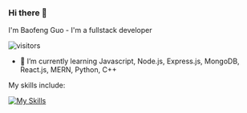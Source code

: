 ### Hi there 👋

I'm Baofeng Guo - I'm a fullstack developer

![visitors](https://visitor-badge.glitch.me/badge?page_id=page.id&left_color=green&right_color=red)

- 🌱 I’m currently learning Javascript, Node.js, Express.js, MongoDB, React.js, MERN, Python, C++

My skills include:

[![My Skills](https://skillicons.dev/icons?i=html,css,js,jquery,mysql,mongodb,nodejs,react,redux,regex,express,bootstrap,git,graphql,materialui,tailwind,vscode&perline=10)](https://skillicons.dev)
